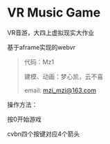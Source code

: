 # VR Music Game

VR音游，大四上虚拟现实大作业

基于aframe实现的webvr

> 代码：Mz1
>
> 建模、动画：梦心凯，云不喜
>
> email: mzi_mzi@163.com



操作方法：

按0开始游戏

cvbn四个按键对应4个箭头